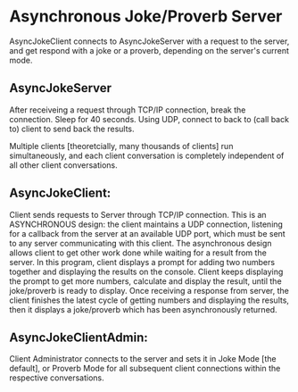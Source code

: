 # Asynchronous Joke/Proverb Server

AsyncJokeClient connects to AsyncJokeServer with a request to the server, and get respond with a joke or a proverb, depending on the server's current mode.

## AsyncJokeServer
After receiveing a request through TCP/IP connection, break the connection.
Sleep for 40 seconds.
Using UDP, connect to back to (call back to) client to send back the results.

Multiple clients [theoretcially, many thousands of clients] run simultaneously, and each client conversation is completely independent of all other client conversations.

## AsyncJokeClient:
Client sends requests to Server through TCP/IP connection.
This is an ASYNCHRONOUS design: the client maintains a UDP connection, listening for a callback from the server at an available UDP port, which must be sent to any server communicating with this client. The asynchronous design allows client to get other work done while waiting for a result from the server. 
In this program, client displays a prompt for adding two numbers together and displaying the results on the console. Client keeps displaying the prompt to get more numbers, calculate and display the result, until the joke/proverb is ready to display. 
Once receiving a response from server, the client finishes the latest cycle of getting numbers and displaying the results, then it displays a joke/proverb which has been asynchronously returned.

## AsyncJokeClientAdmin:
Client Administrator connects to the server and sets it in Joke Mode [the default], or Proverb Mode for all subsequent client connections within the respective conversations.